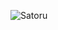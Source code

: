 <!--
**kuruxxii/kuruxxii** is a ✨ _special_ ✨ repository because its `README.md` (this file) appears on your GitHub profile.
-->
![Satoru](https://thumbs.gfycat.com/CarelessPitifulIndianskimmer.webp)
